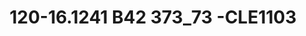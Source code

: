 ---
title: 120-16.1241 B42  373_73 -CLE1103
image: 120-16.1241 B42  373_73 -CLE1103.jpg
brand: sposo
layout: vestito
---